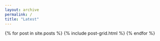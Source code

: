 ```yaml
---
layout: archive
permalink: /
title: "Latest"
---
```


<div class="tiles">
{% for post in site.posts %}
	{% include post-grid.html %}
{% endfor %}
</div><!-- /.tiles -->
